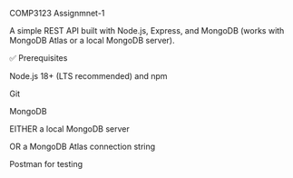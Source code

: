 COMP3123 Assignmnet-1

A simple REST API built with Node.js, Express, and MongoDB (works with MongoDB Atlas or a local MongoDB server).

✅ Prerequisites

Node.js 18+ (LTS recommended) and npm

Git

MongoDB

EITHER a local MongoDB server

OR a MongoDB Atlas connection string

Postman for testing